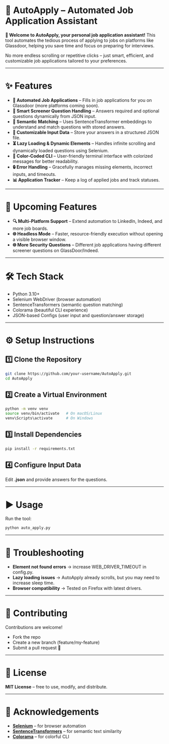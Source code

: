 # 🚀 AutoApply – Automated Job Application Assistant

**👋 Welcome to AutoApply, your personal job application assistant!**
This tool automates the tedious process of applying to jobs on platforms like Glassdoor, helping you save time and focus on preparing for interviews.

No more endless scrolling or repetitive clicks – just smart, efficient, and customizable job applications tailored to your preferences.

---

# ✨ Features

- **🤖 Automated Job Applications** – Fills in job applications for you on Glassdoor (more platforms coming soon).
- **📝 Smart Screener Question Handling** – Answers required and optional questions dynamically from JSON input.
- **🎯 Semantic Matching** – Uses SentenceTransformer embeddings to understand and match questions with stored answers.
- **📜 Customizable Input Data** – Store your answers in a structured JSON file.
- **⏳ Lazy Loading & Dynamic Elements** – Handles infinite scrolling and dynamically loaded questions using Selenium.
- **🎨 Color-Coded CLI** – User-friendly terminal interface with colorized messages for better readability.
- **🔒 Error Handling** – Gracefully manages missing elements, incorrect inputs, and timeouts.
- **📊 Application Tracker** – Keep a log of applied jobs and track statuses.

---

# 🚀 Upcoming Features

- **🔍 Multi-Platform Support** – Extend automation to LinkedIn, Indeed, and more job boards.
- **🌐 Headless Mode** – Faster, resource-friendly execution without opening a visible browser window.
- **🌐 More Security Questions** – Different job applications having different screener questions on GlassDoor/Indeed.

---

# 🛠️ Tech Stack

- Python 3.10+
- Selenium WebDriver (browser automation)
- SentenceTransformers (semantic question matching)
- Colorama (beautiful CLI experience)
- JSON-based Configs (user input and question/answer storage)

---

# ⚙️ Setup Instructions

## 1️⃣ Clone the Repository

```bash
git clone https://github.com/your-username/AutoApply.git
cd AutoApply
```

## 2️⃣ Create a Virtual Environment
```bash
python -m venv venv
source venv/bin/activate   # On macOS/Linux
venv\Scripts\activate      # On Windows
```

## 3️⃣ Install Dependencies
```bash
pip install -r requirements.txt
```

## 4️⃣ Configure Input Data
Edit **.json** and provide answers for the questions.

---

# ▶️ Usage

Run the tool:

```bash
python auto_apply.py
```

---

# 🐞 Troubleshooting

- **Element not found errors** → increase WEB_DRIVER_TIMEOUT in config.py.
- **Lazy loading issues** → AutoApply already scrolls, but you may need to increase sleep time.
- **Browser compatibility** → Tested on Firefox with latest drivers.

---

# 🤝 Contributing

Contributions are welcome!

- Fork the repo
- Create a new branch (feature/my-feature)
- Submit a pull request 🚀

---

# 📜 License

**MIT License** – free to use, modify, and distribute.

---

# 🙌 Acknowledgements

- [**Selenium**](https://www.selenium.dev/) – for browser automation
- [**SentenceTransformers**](https://www.sbert.net/) – for semantic text similarity
- [**Colorama**](https://pypi.org/project/colorama/) – for colorful CLI
